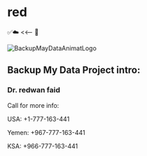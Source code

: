 # red

✅☁️ <<-- 🧊


![BackupMayDataAnimatLogo](https://github.com/BackupMyData/red/blob/main/red.gif)


## Backup My Data Project intro:
### Dr. redwan faid
Call for more info: 

USA:
+1-777-163-441

Yemen:
+967-777-163-441 

KSA:
+966-777-163-441
